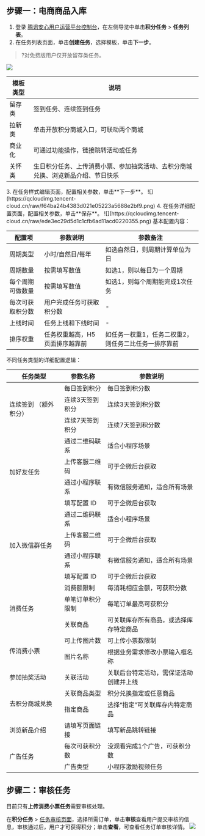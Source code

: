 ## 步骤一：电商商品入库
1. 登录 [腾讯安心用户运营平台控制台](https://console.cloud.tencent.com/smop/data/mallUser)，在左侧导览中单击**积分任务** > **任务列表**。
2. 在任务列表页面，单击**创建任务**，选择模板，单击**下一步**。
>?对免费版用户仅开放留存类任务。
>
![](https://qcloudimg.tencent-cloud.cn/raw/0307fb1dc47ecee9e4c40e1d2643eeb6.png)
<table>
<thead>
<tr>
<th>模板类型</th>
<th>说明</th>
</tr>
</thead>
<tbody><tr>
<td>留存类</td>
<td>签到任务、连续签到任务</td>
</tr>
<tr>
<td>拉新类</td>
<td>单击开放积分商城入口，可联动两个商城</td>
</tr>
<tr>
<td>商业化</td>
<td>可通过功能操作，链接跳转活动或任务</td>
</tr>
<tr>
<td>关怀类</td>
<td>生日积分任务、上传消费小票、参加抽奖活动、去积分商城兑换、浏览新品介绍、节日快乐</td>
</tr>
</tbody></table>
3. 在任务样式编辑页面，配置相关参数，单击**下一步**。
![](https://qcloudimg.tencent-cloud.cn/raw/f64ba24b4383d021e05223a5688e2bf9.png)
4. 在任务详细配置页面，配置相关参数，单击**保存**。
![](https://qcloudimg.tencent-cloud.cn/raw/ede3ec29d5d1c1cfb6ad11acd0220355.png)
基本配置内容：
<table>
<thead>
<tr>
<th>配置项</th>
<th>参数说明</th>
<th>参数备注</th>
</tr>
</thead>
<tbody><tr>
<td>周期类型</td>
<td>小时/自然日/每年</td>
<td>如选自然日，则周期计算单位为日</td>
</tr>
<tr>
<td>周期数量</td>
<td>按需填写数值</td>
<td>如选1，则以每日为一个周期</td>
</tr>
<tr>
<td>每个周期可做数量</td>
<td>按需填写数值</td>
<td>如选1，则每个周期能完成1次任务</td>
</tr>
<tr>
<td>每次可获取积分数</td>
<td>用户完成任务可获取积分数</td>
<td>-</td>
</tr>
<tr>
<td>上线时间</td>
<td>任务上线和下线时间</td>
<td>-</td>
</tr>
<tr>
<td>排序权重</td>
<td>任务权重越高，H5页面排序越靠前</td>
<td>如任务一权重1，任务二权重2，则任务二比任务一排序靠前</td>
</tr>
</tbody></table>
不同任务类型的详细配置逻辑：
<table>
<thead>
<tr>
<th>任务类型</th>
<th>参数名称</th>
<th>参数说明</th>
</tr>
</thead>
<tbody><tr>
<td rowspan=3 >连续签到  （额外积分）</td>
<td>每日签到积分</td>
<td>每日签到积分数</td>
</tr>
<tr>
 <td>连续3天签到积分</td>
<td>连续3天签到积分数</td>
</tr>
<tr>
 <td>连续7天签到积分</td>
<td>连续7天签到积分数</td>
</tr>
<tr>
<td rowspan=4 >加好友任务</td>
<td>通过二维码联系</td>
<td>适合小程序场景</td>
</tr>
<tr>
 <td>上传客服二维码</td>
<td>可于企微后台获取</td>
</tr>
<tr>
 <td>通过小程序联系</td>
<td>有微信服务通知，适合所有场景</td>
</tr>
<tr>
 <td>填写配置 ID</td>
<td>可于企微后台获取</td>
</tr>
<tr>
<td rowspan=4>加入微信群任务</td>
<td>通过二维码联系</td>
<td>适合小程序场景</td>
</tr>
<tr>
 <td>上传客服二维码</td>
<td>可于企微后台获取</td>
</tr>
<tr>
 <td>通过小程序联系</td>
<td>有微信服务通知，适合所有场景</td>
</tr>
<tr>
 <td>填写配置 ID</td>
<td>可于企微后台获取</td>
</tr>
<tr>
<td rowspan=3 >消费任务</td>
<td>消费额限制</td>
<td>每消耗相应金额，可获积分数</td>
</tr>
<tr>
 <td>单笔订单积分限制</td>
<td>每笔订单最高可获积分</td>
</tr>
<tr>
 <td>关联商品</td>
<td>可关联库存所有商品，或选择库存特定商品</td>
</tr>
<tr>
<td rowspan=2>传消费小票</td>
<td>可上传图片数</td>
<td>可上传小票数限制</td>
</tr>
<tr>
<td>图片名称</td>
<td>根据业务需求修改小票输入框名称</td>
</tr>
<tr>
<td>参加抽奖活动</td>
<td>关联活动</td>
<td>关联后台特定活动，需保证活动创建并上线</td>
</tr>
<tr>
<td rowspan=2 >去积分商城兑换</td>
<td>关联商品类型</td>
<td>积分兑换指定或任意商品</td>
</tr>
<tr>
<td>指定商品</td>
<td>选择“指定”可关联库存内特定商品</td>
</tr>
<tr>
<td>浏览新品介绍</td>
<td>请填写页面链接</td>
<td>填写新品跳转链接</td>
</tr>
<tr>
<td rowspan=2 >广告任务</td>
<td>每次可获积分数</td>
<td>没观看完成1个广告，可获积分数</td>
</tr>
<tr>
<td>广告类型</td>
<td>小程序激励视频任务</td>
</tr>
</tbody></table>

## 步骤二：审核任务
目前只有**上传消费小票任务**需要审核处理。

在**积分任务** > [任务审核页面](https://console.cloud.tencent.com/smop/task/apply)，选择所需订单，单击**审核**查看用户提交审核的信息，审核通过后，用户才可获得积分；单击**查看**，可查看任务订单审核详情。
![](https://qcloudimg.tencent-cloud.cn/raw/e22a14fe68a0e6940fd3da2c97583931.png)
